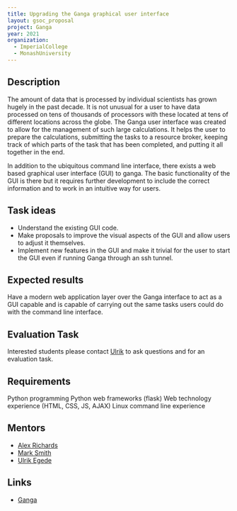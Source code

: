 ```yaml
---
title: Upgrading the Ganga graphical user interface
layout: gsoc_proposal
project: Ganga
year: 2021
organization:
  - ImperialCollege
  - MonashUniversity
---
```


## Description
The amount of data that is processed by individual scientists has grown hugely in the past decade. It is not unusual for a user to have data processed on tens of thousands of processors with these located at tens of different locations across the globe. The Ganga user interface was created to allow for the management of such large calculations. It helps the user to prepare the calculations, submitting the tasks to a resource broker, keeping track of which parts of the task that has been completed, and putting it all together in the end.

In addition to the ubiquitous command line interface, there exists a web based graphical user interface (GUI) to ganga. The basic functionality of the GUI is there but it requires further development to include the correct information and to work in an intuitive way for users. 

## Task ideas
 * Understand the existing GUI code.
 * Make proposals to improve the visual aspects of the GUI and allow users to adjust it themselves.
 * Implement new features in the GUI and make it trivial for the user to start the GUI even if running Ganga through an ssh tunnel.

## Expected results
Have a modern web application layer over the Ganga interface to act as a GUI capable and is  capable of carrying out the same tasks users could do with the command line interface.

## Evaluation Task
Interested students please contact [Ulrik](ulrik.egede@monash.edu) to ask questions and for an evaluation task.

## Requirements
Python programming
Python web frameworks (flask)
Web technology experience (HTML, CSS, JS, AJAX)
Linux command line experience

## Mentors 
  * [Alex Richards](mailto:a.richards@imperial.ac.uk)
  * [Mark Smith](mailto:mark.smith1@imperial.ac.uk)
  * [Ulrik Egede](mailto:ulrik.egede@monash.edu)

## Links
  * [Ganga](https://github.com/ganga-devs/ganga)
